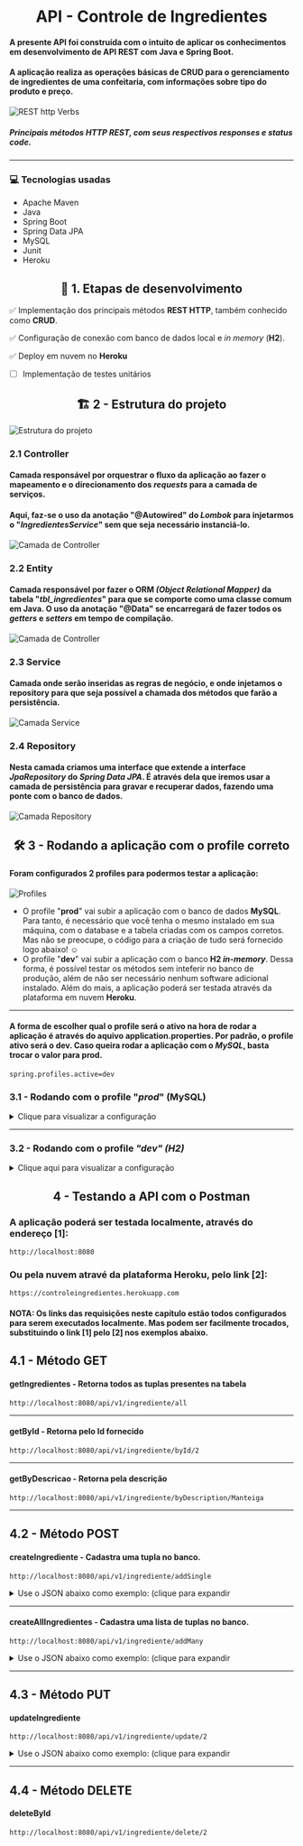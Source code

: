 # <center>**API - Controle de Ingredientes**</center>

#### A presente API foi construída com o intuito de aplicar os conhecimentos em desenvolvimento de **API REST** com **Java** e **Spring Boot**.

#### A aplicação realiza as operações básicas de CRUD para o gerenciamento de ingredientes de uma confeitaria, com informações sobre tipo do produto e preço.
![REST http Verbs](https://www.codeproject.com/KB/webservices/826383/table.png)
##### Principais métodos HTTP REST, com seus respectivos responses e status code.
---


### :computer: **Tecnologias usadas**

- Apache Maven
- Java
- Spring Boot
- Spring Data JPA
- MySQL
- Junit
- Heroku
## <center>:open_book: **1. Etapas de desenvolvimento**</center>
:white_check_mark: Implementação dos principais métodos **REST HTTP**, também conhecido como **CRUD**.

:white_check_mark: Configuração de conexão com banco de dados local e *in memory* (**H2**).

:white_check_mark: Deploy em nuvem no **Heroku**
- [ ] Implementação de testes unitários

## <center>:building_construction: **2 - Estrutura do projeto**</center>

![Estrutura do projeto](https://github.com/Vandeilsonln/IngredientesAPI/blob/master/_images/estrutura.png?raw=true)

### **2.1 Controller**

#### Camada responsável por orquestrar o fluxo da aplicação ao fazer o mapeamento e o direcionamento dos *requests* para a camada de serviços.
#### Aqui, faz-se o uso da anotação "**@Autowired**" do *Lombok* para injetarmos o "*IngredientesService*" sem que seja necessário instanciá-lo.

![Camada de Controller](https://github.com/Vandeilsonln/IngredientesAPI/blob/master/_images/Controller.png?raw=true)

### **2.2 Entity**

#### Camada responsável por fazer o **ORM** *(Object Relational Mapper)* da tabela "*tbl_ingredientes*" para que se comporte como uma classe comum em Java. O uso da anotação "**@Data**" se encarregará de fazer todos os *getters* e *setters* em tempo de compilação.

![Camada de Controller](https://github.com/Vandeilsonln/IngredientesAPI/blob/master/_images/Entity.png?raw=true)

### **2.3 Service**

#### Camada onde serão inseridas as regras de negócio, e onde injetamos o repository para que seja possível a chamada dos métodos que farão a persistência.

![Camada Service](https://github.com/Vandeilsonln/IngredientesAPI/blob/master/_images/Service2.png?raw=true)

### **2.4 Repository**

#### Nesta camada criamos uma interface que extende a interface *JpaRepository* do *Spring Data JPA*. É através dela que iremos usar a camada de persistência para gravar e recuperar dados, fazendo uma ponte com o banco de dados.

![Camada Repository](https://github.com/Vandeilsonln/IngredientesAPI/blob/master/_images/Repository.png?raw=true)

## <center>:hammer_and_wrench: **3 - Rodando a aplicação com o profile correto**</center>

#### Foram configurados **2 profiles** para podermos testar a aplicação: 
![Profiles](https://github.com/Vandeilsonln/IngredientesAPI/blob/remotedb/_images/Profiles.png?raw=true)

 - O profile "**prod**" vai subir a aplicação com o banco de dados **MySQL**. Para tanto, é necessário que você tenha o mesmo instalado em sua máquina, com o database e a tabela criadas com os campos corretos. Mas não se preocupe, o código para a criação de tudo será fornecido logo abaixo! :relaxed:
 - O profile "**dev**" vai subir a aplicação com o banco **H2 *in-memory***. Dessa forma, é possível testar os métodos sem inteferir no banco de produção, além de não ser necessário nenhum software adicional instalado. Além do mais, a aplicação poderá ser testada através da plataforma em nuvem **Heroku**.
---

#### A forma de escolher qual o profile será o ativo na hora de rodar a aplicação é através do aquivo **application.properties**. Por padrão, o profile ativo será o **dev**. Caso queira rodar a aplicação com o *MySQL*, basta trocar o valor para **prod**.
```properties
spring.profiles.active=dev
```

### **3.1 - Rodando com o profile "*prod*" (MySQL)**
<details>

<summary>Clique para visualizar a configuração</summary>

#### Primeiramente é necessário a **construção de uma tabela no MySQL**. A partir dela poderá ser feito o mapeamento com o JPA.
#### Deve-se, portanto, criar uma database com o nome "**db_vendasbolos**", e dentro dela criar a tabela "**tbl_ingredientes**"
![Tabela de ingredientes do MySQL](https://github.com/Vandeilsonln/IngredientesAPI/blob/master/_images/tbl_ingredientes.png?raw=true)


#### Segue abaixo o código SQL para criação da database e da tabela:

```sql
CREATE database db_vendasbolos;

CREATE TABLE IF NOT EXISTS tbl_ingredientes (
id_ingrediente INT AUTO_INCREMENT,
descricao varchar(50) not null,
preco int not null,
volume_peso int not null,
unidade_medida varchar(8) not null,

CONSTRAINT ingredientes_id_pk primary key(id_ingrediente),
CONSTRAINT ingredientes_descricao_UN UNIQUE(descricao),
CONSTRAINT ingredientes_unidade_medida CHECK(unidade_medida in ('kg', 'g', 'ml', 'l'))
);
```


<details>

 <summary>A seguir, podemos popular a tabela com alguns registros, com o código abaixo: (Clique para Expandir)</summary>

```sql
INSERT INTO tbl_ingredientes (descricao, preco, volume_peso, unidade_medida) VALUES('Leite condensado', 4.5, 395, 'g');
INSERT INTO tbl_ingredientes (descricao, preco, volume_peso, unidade_medida) VALUES('Creme de Leite', 2.7, 200, 'g');
INSERT INTO tbl_ingredientes (descricao, preco, volume_peso, unidade_medida) VALUES('Leite', 3.2, 1, 'l');
INSERT INTO tbl_ingredientes (descricao, preco, volume_peso, unidade_medida) VALUES('Creme de avela', 27, 200, 'g');
INSERT INTO tbl_ingredientes (descricao, preco, volume_peso, unidade_medida) VALUES('Farinha de trigo', 4.6, 1, 'kg');
INSERT INTO tbl_ingredientes (descricao, preco, volume_peso, unidade_medida) VALUES('Cacau em pó', 20, 200, 'g');
INSERT INTO tbl_ingredientes (descricao, preco, volume_peso, unidade_medida) VALUES('Ovos', 0.4, 50, 'g');
INSERT INTO tbl_ingredientes (descricao, preco, volume_peso, unidade_medida) VALUES('Chantily', 11, 1, 'l');
```
</details>

### **3.1.1 - Configurando as propriedades**
#### Uma vez criado a database, devemos configurá-lo no arquivo "**application-prod.properties**", tomando os devidos cuidados com os atributos de ***url*, *username* e *password***, para que a conexão aconteça corretamente.

```properties
# MySQL Configuration
spring.datasource.url=jdbc:mysql://localhost:3306/db_vendasbolos?useSSL=false
spring.datasource.username=root
spring.datasource.password=admin
spring.datasource.driver-class-name=com.mysql.cj.jdbc.Driver

spring.spring.jpa.hibernate.ddl-auto=update
spring.jpa.properties.hibernate.dialect = org.hibernate.dialect.MySQL5Dialect
```
</details>

---
### **3.2 - Rodando com o profile *"dev" (H2)***
<details>
<summary>Clique aqui para visualizar a configuração</summary>

#### Subindo a aplicação com esse profile, basta acessar o arquivo **application-dev.properties** e certificar que os atributos estão como abaixo abaixo:
```properties
# in-memory H2 Configuration
spring.h2.console.enabled=true
spring.h2.console.path=/h2

spring.datasource.url=jdbc:h2:mem:db_vendasbolos
spring.datasource.username=sa
spring.datasource.password=
spring.datasource.driver-class-name=org.h2.Driver
spring.jpa.hibernate.ddl-auto=update
```
</details>

## <center>**4 - Testando a API com o Postman**</center>

### A aplicação poderá ser testada localmente, através do endereço [1]:
```http
http://localhost:8080
```
### Ou pela nuvem atravé da plataforma **Heroku**, pelo link [2]:
```http
https://controleingredientes.herokuapp.com
```

#### **NOTA: Os links das requisições neste capítulo estão todos configurados para serem executados localmente. Mas podem ser facilmente trocados, substituindo o link [1] pelo [2] nos exemplos abaixo.**

## **4.1 - Método GET** 
#### **getIngredientes** - Retorna todos as tuplas presentes na tabela
```http
http://localhost:8080/api/v1/ingrediente/all
```
---
#### **getById** - Retorna pelo Id fornecido
```http
http://localhost:8080/api/v1/ingrediente/byId/2
```
---
#### **getByDescricao** - Retorna pela descrição
```http
http://localhost:8080/api/v1/ingrediente/byDescription/Manteiga
```
---
## **4.2 - Método POST**
#### **createIngrediente** - Cadastra uma tupla no banco.
```http
http://localhost:8080/api/v1/ingrediente/addSingle
```

<details>

<summary>Use o JSON abaixo como exemplo: (clique para expandir</summary>

```json
{   
    "descricao": "Leite",
    "preco": 4,
    "volumePeso": 1,
    "type": "l"
}
```
</details>

---
#### **createAllIngredientes** - Cadastra uma lista de tuplas no banco.
```http
http://localhost:8080/api/v1/ingrediente/addMany
```

<details>

<summary>Use o JSON abaixo como exemplo: (clique para expandir</summary>

```json
[
{   
    "descricao": "Manteiga",
    "preco": 5,
    "volumePeso": 500,
    "type": "g"
},
{
    "descricao": "Chocolate",
    "preco": 40,
    "volumePeso": 1,
    "type": "kg"
}
]
```
</details>

---
## **4.3 - Método PUT**
#### **updateIngrediente**
```http
http://localhost:8080/api/v1/ingrediente/update/2
```

<details>

<summary>Use o JSON abaixo como exemplo: (clique para expandir</summary>

```json
{   
    "descricao": "Manteiga com sal",
    "preco": 2,
    "volumePeso": 250,
    "type": "g"
}
```
</details>

---
## **4.4 - Método DELETE**
#### **deleteById**
```http
http://localhost:8080/api/v1/ingrediente/delete/2
```